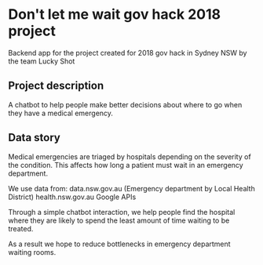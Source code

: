 # Don't let me wait gov hack 2018 project
Backend app for the project created for 2018 gov hack in Sydney NSW by the team Lucky Shot

## Project description
A chatbot to help people make better decisions about where to go when they have a medical emergency.

## Data story
Medical emergencies are triaged by hospitals depending on the severity of the condition. This affects how long a patient must wait in an emergency department.

We use data from:
data.nsw.gov.au (Emergency department by Local Health District)
health.nsw.gov.au
Google APIs

Through a simple chatbot interaction, we help people find the hospital where they are likely to spend the least amount of time waiting to be treated.

As a result we hope to reduce bottlenecks in emergency department waiting rooms.
